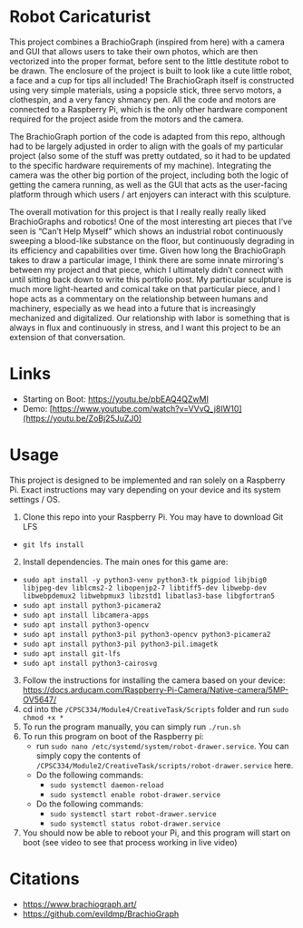 # Robot Caricaturist
This project combines a BrachioGraph (inspired from here) with a camera and GUI that allows users to take their own photos, which are then vectorized into the proper format, before sent to the little destitute robot to be drawn. The enclosure of the project is built to look like a cute little robot, a face and a cup for tips all included! The BrachioGraph itself is constructed using very simple materials, using a popsicle stick, three servo motors, a clothespin, and a very fancy shmancy pen. All the code and motors are connected to a Raspberry Pi, which is the only other hardware component required for the project aside from the motors and the camera.

The BrachioGraph portion of the code is adapted from this repo, although had to be largely adjusted in order to align with the goals of my particular project (also some of the stuff was pretty outdated, so it had to be updated to the specific hardware requirements of my machine). Integrating the camera was the other big portion of the project, including both the logic of getting the camera running, as well as the GUI that acts as the user-facing platform through which users / art enjoyers can interact with this sculpture.

The overall motivation for this project is that I really really really liked BrachioGraphs and robotics! One of the most interesting art pieces that I’ve seen is “Can’t Help Myself” which shows an industrial robot continuously sweeping a blood-like substance on the floor, but continuously degrading in its efficiency and capabilities over time. Given how long the BrachioGraph takes to draw a particular image, I think there are some innate mirroring's between my project and that piece, which I ultimately didn’t connect with until sitting back down to write this portfolio post. My particular sculpture is much more light-hearted and comical take on that particular piece, and I hope acts as a commentary on the relationship between humans and machinery, especially as we head into a future that is increasingly mechanized and digitalized. Our relationship with labor is something that is always in flux and continuously in stress, and I want this project to be an extension of that conversation. 

# Links
- Starting on Boot: https://youtu.be/pbEAQ4QZwMI
- Demo: [https://www.youtube.com/watch?v=VVvQ_j8IW10](https://youtu.be/ZoBj25JuZJ0)


# Usage
This project is designed to be implemented and ran solely on a Raspberry Pi. Exact instructions may vary depending on your device and its system settings / OS.


1. Clone this repo into your Raspberry Pi. You may have to download Git LFS
  - `git lfs install`
2. Install dependencies. The main ones for this game are:
  - `sudo apt install -y python3-venv python3-tk pigpiod libjbig0 libjpeg-dev liblcms2-2 libopenjp2-7 libtiff5-dev libwebp-dev libwebpdemux2 libwebpmux3 libzstd1 libatlas3-base libgfortran5`
  - `sudo apt install python3-picamera2`
  - `sudo apt install libcamera-apps`
  - `sudo apt install python3-opencv`
  - `sudo apt install python3-pil python3-opencv python3-picamera2`
  - `sudo apt install python3-pil python3-pil.imagetk`
  - `sudo apt install git-lfs`
  - `sudo apt install python3-cairosvg`
3. Follow the instructions for installing the camera based on your device: https://docs.arducam.com/Raspberry-Pi-Camera/Native-camera/5MP-OV5647/
4. cd into the `/CPSC334/Module4/CreativeTask/Scripts` folder and run `sudo chmod +x *`
5. To run the program manually, you can simply run `./run.sh`
6. To run this program on boot of the Raspberry pi:
    - run `sudo nano /etc/systemd/system/robot-drawer.service`. You can simply copy the contents of `/CPSC334/Module2/CreativeTask/scripts/robot-drawer.service` here.
    - Do the following commands:
        - `sudo systemctl daemon-reload`
        - `sudo systemctl enable robot-drawer.service`
    - Do the following commands:
        - `sudo systemctl start robot-drawer.service`
        - `sudo systemctl status robot-drawer.service`
7. You should now be able to reboot your Pi, and this program will start on boot (see video to see that process working in live video)


# Citations
- https://www.brachiograph.art/
- https://github.com/evildmp/BrachioGraph
